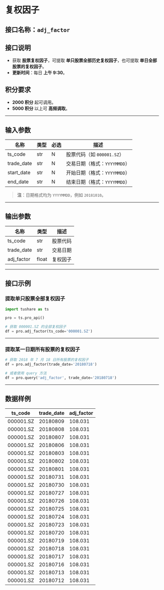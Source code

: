# 复权因子

## 接口名称：`adj_factor`

## 接口说明
- 获取 **股票复权因子**，可提取 **单只股票全部历史复权因子**，也可提取 **单日全部股票的复权因子**。
- **更新时间**：每日 **上午 9:30**。

## 积分要求
- **2000 积分** 起可调用。
- **5000 积分** 以上可 **高频调取**。

---

## 输入参数

| 名称        | 类型  | 必选 | 描述 |
|------------|------|------|------------------------------|
| ts_code    | str  | N    | 股票代码（如 `000001.SZ`） |
| trade_date | str  | N    | 交易日期（格式：`YYYYMMDD`） |
| start_date | str  | N    | 开始日期（格式：`YYYYMMDD`） |
| end_date   | str  | N    | 结束日期（格式：`YYYYMMDD`） |

> **注**：日期格式均为 `YYYYMMDD`，例如 `20181010`。

---

## 输出参数

| 名称        | 类型  | 描述 |
|------------|------|----------------|
| ts_code    | str  | 股票代码 |
| trade_date | str  | 交易日期 |
| adj_factor | float | 复权因子 |

---

## **接口示例**

### **提取单只股票全部复权因子**
```python
import tushare as ts

pro = ts.pro_api()

# 获取 000001.SZ 的全部复权因子
df = pro.adj_factor(ts_code='000001.SZ')
```

---

### **提取某一日期所有股票的复权因子**
```python
# 获取 2018 年 7 月 18 日所有股票的复权因子
df = pro.adj_factor(trade_date='20180718')

# 或者使用 query 方法
df = pro.query('adj_factor', trade_date='20180718')
```

---

## **数据样例**

| ts_code   | trade_date | adj_factor |
|-----------|-----------|------------|
| 000001.SZ | 20180809  | 108.031    |
| 000001.SZ | 20180808  | 108.031    |
| 000001.SZ | 20180807  | 108.031    |
| 000001.SZ | 20180806  | 108.031    |
| 000001.SZ | 20180803  | 108.031    |
| 000001.SZ | 20180802  | 108.031    |
| 000001.SZ | 20180801  | 108.031    |
| 000001.SZ | 20180731  | 108.031    |
| 000001.SZ | 20180730  | 108.031    |
| 000001.SZ | 20180727  | 108.031    |
| 000001.SZ | 20180726  | 108.031    |
| 000001.SZ | 20180725  | 108.031    |
| 000001.SZ | 20180724  | 108.031    |
| 000001.SZ | 20180723  | 108.031    |
| 000001.SZ | 20180720  | 108.031    |
| 000001.SZ | 20180719  | 108.031    |
| 000001.SZ | 20180718  | 108.031    |
| 000001.SZ | 20180717  | 108.031    |
| 000001.SZ | 20180716  | 108.031    |
| 000001.SZ | 20180713  | 108.031    |
| 000001.SZ | 20180712  | 108.031    |
